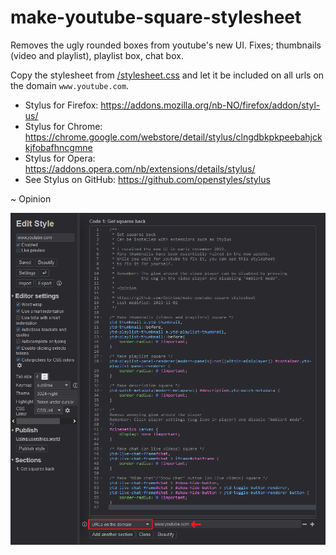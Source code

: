 # make-youtube-square-stylesheet
Removes the ugly rounded boxes from youtube's new UI. Fixes; thumbnails (video and playlist), playlist box, chat box.

Copy the stylesheet from [/stylesheet.css](/stylesheet.css) and let it be included on all urls on the domain `www.youtube.com`.

 - Stylus for Firefox: https://addons.mozilla.org/nb-NO/firefox/addon/styl-us/
 - Stylus for Chrome: https://chrome.google.com/webstore/detail/stylus/clngdbkpkpeebahjckkjfobafhncgmne
 - Stylus for Opera: https://addons.opera.com/nb/extensions/details/stylus/
 - See Stylus on GitHub: https://github.com/openstyles/stylus

~ Opinion

![..](/resources/preview.png)
